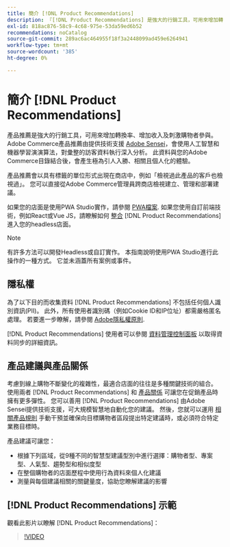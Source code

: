 ```yaml
---
title: 簡介 [!DNL Product Recommendations]
description: 『[!DNL Product Recommendations] 是強大的行銷工具，可用來增加轉換率、增加收入及刺激購物者參與。」
exl-id: 818ac876-58c9-4c68-975e-53da59ed6b52
recommendations: noCatalog
source-git-commit: 289ac6ac464955f18f3a2448099ad459e6264941
workflow-type: tm+mt
source-wordcount: '385'
ht-degree: 0%

---
```


# 簡介 [!DNL Product Recommendations]

產品推薦是強大的行銷工具，可用來增加轉換率、增加收入及刺激購物者參與。 Adobe Commerce產品推薦由提供技術支援 [Adobe Sensei](https://www.adobe.com/sensei.html)，會使用人工智慧和機器學習演演算法，對彙整的訪客資料執行深入分析。 此資料與您的Adobe Commerce目錄結合後，會產生極為引人入勝、相關且個人化的體驗。

產品推薦會以具有標籤的單位形式出現在商店中，例如「檢視過此產品的客戶也檢視過」。 您可以直接從Adobe Commerce管理員跨商店檢視建立、管理和部署建議。

如果您的店面是使用PWA Studio實作，請參閱 [PWA檔案](https://developer.adobe.com/commerce/pwa-studio/integrations/product-recommendations/). 如果您使用自訂前端技術，例如React或Vue JS，請瞭解如何 [整合](headless.md) [!DNL Product Recommendations] 進入您的headless店面。

>[!NOTE]
>
>有許多方法可以開發Headless或自訂實作。 本指南說明使用PWA Studio進行此操作的一種方式。 它並未涵蓋所有案例或事件。

## 隱私權

為了以下目的而收集資料 [!DNL Product Recommendations] 不包括任何個人識別資訊(PII)。 此外，所有使用者識別碼（例如Cookie ID和IP位址）都需嚴格匿名處理。 若要進一步瞭解，請參閱 [Adobe隱私權原則](https://www.adobe.com/privacy/policy.html).

[!DNL Product Recommendations] 使用者可以參閱 [資料管理控制面板](https://experienceleague.adobe.com/docs/commerce-admin/systems/data-transfer/data-dashboard.html) 以取得資料同步的詳細資訊。

## 產品建議與產品關係

考慮到線上購物不斷變化的複雜性，最適合店面的往往是多種關鍵技術的組合。 使用兩者 [!DNL Product Recommendations] 和 [產品關係](https://experienceleague.adobe.com/docs/commerce-admin/marketing/promotions/product-relationships/product-relationships.html) 可讓您在促銷產品時擁有更多彈性。 您可以善用 [!DNL Product Recommendations] 由Adobe Sensei提供技術支援，可大規模智慧地自動化您的建議。 然後，您就可以運用 [相關產品規則](https://experienceleague.adobe.com/docs/commerce-admin/marketing/promotions/product-relationships/product-related-rules.html) 手動干預並確保向目標購物者區段提出特定建議時，或必須符合特定業務目標時。

產品建議可讓您：

- 根據下列區域，從9種不同的智慧型建議型別中進行選擇：購物者型、專案型、人氣型、趨勢型和相似度型
- 在整個購物者的店面歷程中使用行為資料來個人化建議
- 測量與每個建議相關的關鍵量度，協助您瞭解建議的影響

## [!DNL Product Recommendations] 示範

觀看此影片以瞭解 [!DNL Product Recommendations]：

>[!VIDEO](https://video.tv.adobe.com/v/343991?quality=12)
